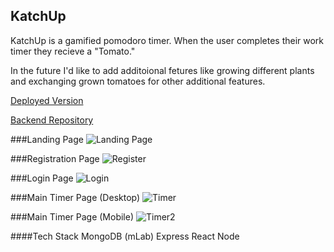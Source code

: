 
KatchUp
---

KatchUp is a gamified pomodoro timer. When the user completes their work timer they recieve a "Tomato."

In the future I'd like to add additoional fetures like growing different plants and exchanging grown tomatoes for other additional features.


[Deployed Version](https://confident-torvalds-906f7b.netlify.com/)
 
[Backend Repository](https://github.com/JimmLusk/pomodoro-type-beat-server)

###Landing Page
![Landing Page](https://github.com/JimmLusk/pomodoro-type-beat-client/blob/master/readme-images/LandingPage.PNG)

###Registration Page
![Register](https://github.com/JimmLusk/pomodoro-type-beat-client/blob/master/readme-images/register.PNG)

###Login Page
![Login](https://github.com/JimmLusk/pomodoro-type-beat-client/blob/master/readme-images/Login.PNG)

###Main Timer Page (Desktop)
![Timer](https://github.com/JimmLusk/pomodoro-type-beat-client/blob/master/readme-images/timerpagewide.PNG)

###Main Timer Page (Mobile)
![Timer2](https://github.com/JimmLusk/pomodoro-type-beat-client/blob/master/readme-images/timerpagenarrow.PNG)

####Tech Stack
MongoDB (mLab)
Express
React
Node
